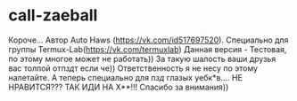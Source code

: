 # call-zaeball
Короче... Автор Auto Haws (https://vk.com/id517697520).
Специально для группы Termux-Lab(https://vk.com/termuxlab)
Данная версия - Тестовая, по этому многое может не работать))
За такую шалость ваши друзья вас толпой отп*зд*т если че))
Ответственность я не несу по этому налетайте.
А теперь специально для п*зд* глазых уебк*в.... 
НЕ НРАВИТСЯ??? ТАК ИДИ НА Х**!!!
Спасибо за внимания))
